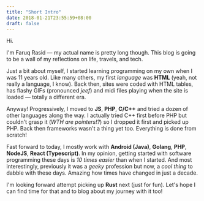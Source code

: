 ```yaml
---
title: "Short Intro"
date: 2018-01-21T23:55:59+08:00
draft: false
---
```


Hi.

I'm Faruq Rasid — my actual name is pretty long though. This blog is going to be a wall of my reflections on life, travels, and tech.

Just a bit about myself, I started learning programming on my own when I was 11 years old. Like many others, my first *language* was **HTML** (yeah, not really a language, I know). Back then, sites were coded with HTML tables, has flashy GIFs (pronounced *jeef*) and midi files playing when the site is loaded — totally a different era.

Anyway! Progressively, I moved to **JS**, **PHP**, **C/C++** and tried a dozen of other languages along the way. I actually tried C++ first before PHP but couldn't grasp it (*WTH are pointers!?*) so I dropped it first and picked up PHP. Back then frameworks wasn't a thing yet too. Everything is done from scratch!

Fast forward to today, I mostly work with **Android (Java)**, **Golang**, **PHP**, **NodeJS**, **React (Typescript)**. In my opinion, getting started with software programming these days is *10 times easier* than when I started. And most interestingly, previously it was a *geeky* profession but now, a *cool thing* to dabble with these days. Amazing how times have changed in just a decade.

I'm looking forward attempt picking up **Rust** next (just for fun). Let's hope I can find time for that and to blog about my journey with it too!